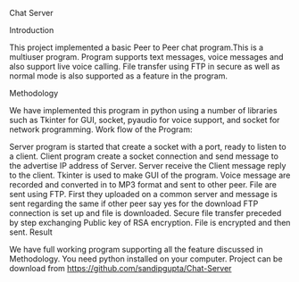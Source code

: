 Chat Server

Introduction

This project implemented a basic Peer to Peer chat program.This is a multiuser program. Program supports text messages, voice messages and also support live voice calling. File transfer using FTP in secure as well as normal mode is also supported as a feature in the program.

Methodology

We have implemented this program in python using a number of libraries such as Tkinter for GUI, socket, pyaudio for voice support, and socket for network programming. Work flow of the Program:

Server program is started that create a socket with a port, ready to listen to a client.
Client program create a socket connection and send message to the advertise IP address of Server.
Server receive the Client message reply to the client.
Tkinter is used to make GUI of the program.
Voice message are recorded and converted in to MP3 format and sent to other peer.
File are sent using FTP. First they uploaded on a common server and message is sent regarding the same if other peer say yes for the download FTP connection is set up and file is downloaded.
Secure file transfer preceded by step exchanging Public key of RSA encryption. File is encrypted and then sent.
Result

We have full working program supporting all the feature discussed in Methodology. You need python installed on your computer. Project can be download from https://github.com/sandipgupta/Chat-Server
